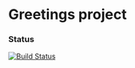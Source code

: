 Greetings project
=================
### Status
[![Build Status](https://travis-ci.org/OlexiyZh/home_projects.png)](https://travis-ci.org/OlexiyZh/home_projects)
